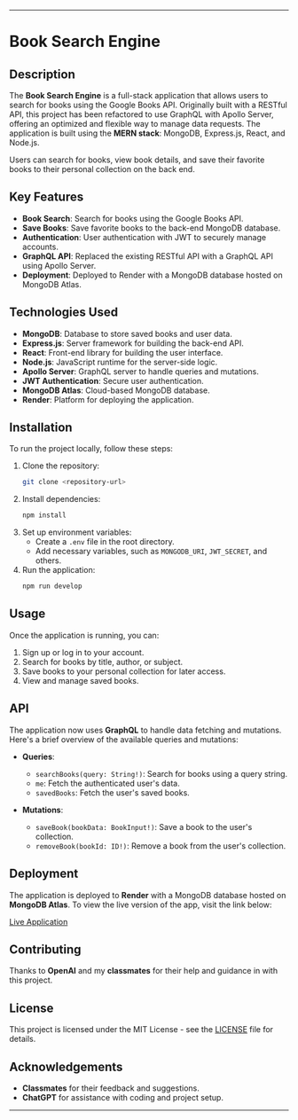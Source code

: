 
---

# Book Search Engine

## Description

The **Book Search Engine** is a full-stack application that allows users to search for books using the Google Books API. Originally built with a RESTful API, this project has been refactored to use GraphQL with Apollo Server, offering an optimized and flexible way to manage data requests. The application is built using the **MERN stack**: MongoDB, Express.js, React, and Node.js.

Users can search for books, view book details, and save their favorite books to their personal collection on the back end.

## Key Features

- **Book Search**: Search for books using the Google Books API.
- **Save Books**: Save favorite books to the back-end MongoDB database.
- **Authentication**: User authentication with JWT to securely manage accounts.
- **GraphQL API**: Replaced the existing RESTful API with a GraphQL API using Apollo Server.
- **Deployment**: Deployed to Render with a MongoDB database hosted on MongoDB Atlas.

## Technologies Used

- **MongoDB**: Database to store saved books and user data.
- **Express.js**: Server framework for building the back-end API.
- **React**: Front-end library for building the user interface.
- **Node.js**: JavaScript runtime for the server-side logic.
- **Apollo Server**: GraphQL server to handle queries and mutations.
- **JWT Authentication**: Secure user authentication.
- **MongoDB Atlas**: Cloud-based MongoDB database.
- **Render**: Platform for deploying the application.

## Installation

To run the project locally, follow these steps:

1. Clone the repository:
   ```bash
   git clone <repository-url>
   ```
2. Install dependencies:
   ```bash
   npm install
   ```
3. Set up environment variables:
   - Create a `.env` file in the root directory.
   - Add necessary variables, such as `MONGODB_URI`, `JWT_SECRET`, and others.
4. Run the application:
   ```bash
   npm run develop
   ```

## Usage

Once the application is running, you can:

1. Sign up or log in to your account.
2. Search for books by title, author, or subject.
3. Save books to your personal collection for later access.
4. View and manage saved books.

## API

The application now uses **GraphQL** to handle data fetching and mutations. Here's a brief overview of the available queries and mutations:

- **Queries**:
  - `searchBooks(query: String!)`: Search for books using a query string.
  - `me`: Fetch the authenticated user's data.
  - `savedBooks`: Fetch the user's saved books.

- **Mutations**:
  - `saveBook(bookData: BookInput!)`: Save a book to the user's collection.
  - `removeBook(bookId: ID!)`: Remove a book from the user's collection.

## Deployment

The application is deployed to **Render** with a MongoDB database hosted on **MongoDB Atlas**. To view the live version of the app, visit the link below:

[Live Application](https://book-search-xhlx.onrender.com/)

## Contributing

Thanks to **OpenAI** and my **classmates** for their help and guidance in with this project.

## License

This project is licensed under the MIT License - see the [LICENSE](LICENSE) file for details.

## Acknowledgements

- **Classmates** for their feedback and suggestions.
- **ChatGPT** for assistance with coding and project setup.

---
